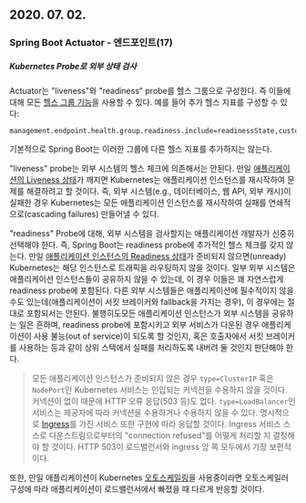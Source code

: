 ## 2020. 07. 02.

### Spring Boot Actuator - 엔드포인트(17)

##### Kubernetes Probe로 외부 상태 검사

Actuator는 "liveness"와 "readiness" probe를 헬스 그룸으로 구성한다. 즉 이들에 대해 모든 [헬스 그룹 기능][spring-boot-health-group]을 사용할 수 있다. 예를 들어 추가 헬스 지표를 구성할 수 있다:

```properties
management.endpoint.health.group.readiness.include=readinessState,customCheck
```

기본적으로 Spring Boot는 이러한 그룹에 다른 헬스 지표를 추가하지는 않는다.

"liveness" probe는 외부 시스템의 헬스 체크에 의존해서는 안된다. 만일 [애플리케이션의 Liveness 상태][spring-boot-availability-status-liveness]가 깨지면 Kubernetes는 애플리케이션 인스턴스를 재시작하여 문제를 해결하려고 할 것이다. 즉, 외부 시스템(e.g., 데이터베이스, 웹 API, 외부 캐시)이 실패한 경우 Kubernetes는 모든 애플리케이션 인스턴스를 재시작하여 실패를 연쇄적으로(cascading failures) 만들어낼 수 있다.

"readiness" Probe에 대해, 외부 시스템을 검사할지는 애플리케이션 개발자가 신중히 선택해야 한다. 즉, Spring Boot는 readiness probe에 추가적인 헬스 체크를 갖지 않는다. 만일 [애플리케이션 인스턴스의 Readiness 상태][spring-boot-availability-status-readiness]가 준비되지 않으면(unready) Kubernetes는 해당 인스턴스로 트래픽을 라우팅하지 않을 것이다. 일부 외부 시스템은 애플리케이션 인스턴스들이 공유하지 않을 수 있는데, 이 경우 이들은 꽤 자연스럽게 readiness probe에 포함된다. 다른 외부 시스템들은 애플리케이션에 필수적이지 않을 수도 있는데(애플리케이션이 서킷 브레이커와 fallback을 가지는 경우),  이 경우에는 절대로 포함되서는 안된다. 불행히도모든 애플리케이션 인스턴스가 외부 시스템을 공유하는 일은 흔하며, readiness probe에 포함시키고 외부 서비스가 다운된 경우 애플리케이션이 사용 불능(out of service)이 되도록 할 것인지, 혹은 호출자에서 서킷 브레이커를 사용하는 등과 같이 상위 스택에서 실패를 처리하도록 내버려 둘 것인지 판단해야 한다.

> 모든 애플리케이션 인스턴스가 준비되지 않은 경우 `type=ClusterIP` 혹은 `NodePort`인 Kubernetes 서비스는 인입되는 커넥션을 수용하지 않을 것이다. 커넥션이 없이 때문에 HTTP 오류 응답(503 등)도 없다. `type=LoadBalancer`인 서비스는 제공자에 따라 커넥션을 수용하거나 수용하지 않을 수 있다. 명시적으로 [Ingress][k8s-ingress]를 가진 서비스 또한 구현에 따라 응답할 것이다. Ingress 서비스 스스로 다운스트림으로부터의 "connection refused"를 어떻게 처리할 지 결정해야 할 것이다. HTTP 503이 로드밸런서와 ingress 앙 쪽 모두에서 가장 보편적이다.

또한, 만일 애플리케이션이 Kubernetes [오토스케일링][k8s-autoscale]을 사용중이라면 오토스케일러 구성에 따라 애플리케이션이 로드밸런서에서 빠졌을 때 다르게 반응할 것이다.



[spring-boot-health-group]: https://docs.spring.io/spring-boot/docs/2.3.1.RELEASE/reference/html/production-ready-features.html#production-ready-health-groups
[spring-boot-availability-status-liveness]: https://docs.spring.io/spring-boot/docs/2.3.1.RELEASE/reference/html/spring-boot-features.html#boot-features-application-availability-liveness-state
[spring-boot-availability-status-readiness]: https://docs.spring.io/spring-boot/docs/2.3.1.RELEASE/reference/html/spring-boot-features.html#boot-features-application-availability-readiness-state
[k8s-ingress]: https://kubernetes.io/docs/concepts/services-networking/ingress/
[k8s-autoscale]: https://kubernetes.io/docs/tasks/run-application/horizontal-pod-autoscale/